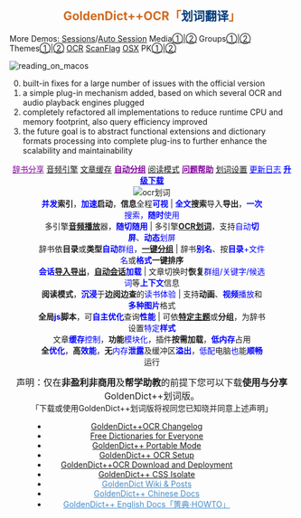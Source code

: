 <h2 align="center" id="GDUTitle" class="fadebox"><a href="https://www.autoptr.top/gdocr/" style='text-decoration:none;color:chocolate;'>GoldenDict++OCR「<span style="color:#003B7A;">划词翻译</span>」</a></h2>

More Demos:
[Sessions](https://www.bilibili.com/video/BV1Da4y1m7aT?t=0.0 "Session resume / 会话恢复")/[Auto Session](https://www.bilibili.com/video/BV1xj41177y3?t=0.0 "Authentic Session resume / 自动会话")
Media[①](https://www.bilibili.com/video/BV1W1421Q7Mt?t=0.0 "Volume and Rate / 播放速度和音量调节")|[②](https://www.bilibili.com/video/BV1AQ4y1s7Vo?t=0.0 "Media file playing / 媒体文件播放支持")
Groups[①](https://www.bilibili.com/video/BV1Pp42197gH?t=0.0 "Automatic Groups by Folder, Language and Type / 自动分组，快速排序")|[②](https://www.bilibili.com/video/BV1EN41177Lx?t=0.0 "Automatic Groups by Folder, Language and Type / 以目录、语言和类型对词典自动分组，一键创建群组")
Themes[①](https://www.bilibili.com/video/BV12j411U7rK?t=0.0 "Theme or stylesheet / 主题 或 样式表 设置，可自由组配")|[②](https://www.bilibili.com/video/BV1Yu4y1J7gc?t=0.0 "Theme or stylesheet / 主题 或 样式表 设置，可自由组配")
[OCR](https://www.bilibili.com/video/BV1Ab411X7aC?t=0.0 "OCR support / 划词翻译，OCR 引擎选择")
[ScanFlag](https://www.bilibili.com/video/BV1Es4y1b7UU?t=0.0 "Word Picking by ScanFlag on Linux / Linux 系统取词")
[OSX](https://www.bilibili.com/video/BV1WW4y1M7mR?t=0.0 "Apple's Dictionary support / 支持 苹果 Apple macOS 内置的词典")
PK[①](https://www.bilibili.com/video/BV1kv4y1L7Cm?t=0.0 "HeadWord List PK/ 与其它版本性能对比① - 词汇表阅览")|[②](https://www.bilibili.com/video/BV13N411v7kC?t=0.0 "Article View PK / 与其它版本性能对比② - 查询阅览")

![reading_on_macos](https://github.com/nonwill/nonwill.github.io/assets/46510529/cbcf7702-c683-469f-afb7-a02697a57615 "Reading Apple's Dictionary on macOS")

0. built-in fixes for a large number of issues with the official version
1. a simple plug-in mechanism added, based on which several OCR and audio playback engines plugged
2. completely refactored all implementations to reduce runtime CPU and memory footprint, also query efficiency improved 
3. the future goal is to abstract functional extensions and dictionary formats processing into complete plug-ins to further enhance the scalability and maintainability

<div align="center" style="margin-bottom:1px">
<a href="https://www.autoptr.top/gdocr/GoldenDict-OCR-Free-Dictionaries/" style="color:#7f0099">辞书分享</a> 
<a href="https://www.autoptr.top/gdocr/en/GoldenDict-OCR-Audio-Players/">音频引擎</a> 
<a href="https://www.autoptr.top/gdocr/en/GoldenDict-OCR-Web-History-Cache/">文章缓存</a> 
<a href="https://www.autoptr.top/gdocr/en/GoldenDict-OCR-Group-by-Folders/" style="color:#7f0099;font-weight:700">自动分组</a> 
<a href="https://www.autoptr.top/gdocr/en/GoldenDict-OCR-Reading-Mode/">阅读模式</a> 
<a href="https://www.autoptr.top/gdocr/en/GoldenDict-OCR-QA-Help/" style="color:#7f0099;font-weight:700">问题帮助</a> 
<a href="https://www.autoptr.top/gdocr/GoldenDict-OCR-Language-Settings/">划词设置</a> 
<a href="https://www.autoptr.top/gdocr/GoldenDict-OCR-Changelog/" style="color:blue">更新日志</a> 
<a href="https://www.autoptr.top/gdocr/GoldenDict-OCR-Deployment/" style="color:blue;font-weight:700">升级下载</a>
</div>

<div align="center" style="margin:1px 10%">
<img src="https://github.com/nonwill/GoldenDict-OCR/assets/46510529/89fd7bcb-2b31-497d-96b6-d6a1dbdad947" alt="ocr划词">
<div><span style="cursor:help" title="太阳都西晒啦，起床都墨迹个半天怎么能行呢"><strong><font color="blue">并发</font>索引</strong>，<strong><font color="blue">加速</font>启动</strong>，<strong>信息</strong>全程<font color="blue"><strong>可视</strong></font></span> | <span style="cursor:help" title="加一次油可多次蓄力，我跑的最远哟"><strong><font color="blue">全文</font>搜索</strong>导入<strong>导出</strong>，<font color="blue"><strong>一次</strong>搜索，<strong>随时</strong>使用</font></span></div>
<div><span style="cursor:help" title="哑了咋办？换一个呀">多引擎<font color="blue"><a href="https://www.bilibili.com/video/BV1AQ4y1s7Vo?t=0.0" title="内置播放引擎和外置播放器，支持所有音频格式"><strong>音频播放</strong></a></font>器，<font color="blue"><strong>随切随用</strong></font></span> | <span style="cursor:help" title="划哪取哪，管它静的还是动的，来者不拒">多引擎<strong><a href="https://www.bilibili.com/video/BV1Ab411X7aC?t=0.0" title="支持系统内置OCR引擎和多个自定义引擎，支持多国语言识别">OCR划词</a></strong>，支持<font color="blue">自动<strong>切屏</strong></font>、<font color="blue"><strong>动态</strong>划屏</font></span></div>
<div><span style="cursor:help" title="锕？还可以这么分组，介个不要太爽快">辞书依<strong>目录</strong>或<strong>类型</strong><font color="blue"><strong>自动</strong>群组</font>，<a href="https://www.bilibili.com/video/BV1EN41177Lx?t=0.0" title="GoldenDict++按 词典类型 / 词典语言 / 目录结构 自动为词典分组"><strong>一键分组</strong></a></span> | <span style="cursor:help" title="什么？辞书名字不满意？改，改，不喜欢就改嘛">辞书<strong><font color="blue">别名</font></strong></span>、<span style="cursor:help" title="合理配置分组文件夹，有序分组一键全搞定">按<font color="blue"><strong>目录</strong>+文件名</font>或<strong><font color="blue">格式</font>一键排序</strong></span></div>
<div><span style="cursor:help" title="不仅能够快速恢复 Tab 页与 群组 搭配，还可以从上次关闭时的会话继续呢"，还需要一个一个的重新打开吗？"><strong><font color="blue">会话</font><a href="https://www.bilibili.com/video/BV1Da4y1m7aT?t=0.0" title="已保存的会话可随时加载，或在应用启动后自动加载">导入导出</a></strong>，<strong><a href="https://www.bilibili.com/video/BV1xj41177y3?t=0.0" title="启动后从上次关闭时的会话继续，或自动加载已保存的会话">自动会话</a><font color="blue">加载</font></strong></span> | <span style="cursor:help" title="咦~，啥年头了还不能多组同查">文章切换时<strong>恢复</strong><font color="blue">群组/关键字/候选词</font>等<font color="blue"><strong>上下文</strong></font>信息</span></div>
<div><span style="cursor:help" title="好吧，电子书也可以集成进来啦"><strong>阅读模式</strong>，<font color="blue"><strong>沉浸</strong></font>于<strong>边阅边查</strong>的<font color="blue">读书体验</font></span> | <span style="cursor:help" title="Flash还是有用武之地的啦，视频播放更不可少啦">支持<strong>动画</strong>、<font color="blue"><strong>视频</strong>播放</font>和<font color="blue"><strong>多种图片</strong></font>格式</span></div>
<div><span style="cursor:help" title="作为一个前端达人，怎么会无用武之地呢"><strong>全局<font color="blue">js</font>脚本</strong>，可<font color="blue"><strong>自主优化</strong></font>查询<font color="blue"><strong>性能</strong></font></span> | <span style="cursor:help" title="炫彩主题，自由定制！只要一点点儿css知识就够啦">可依<a href="https://www.bilibili.com/video/BV12j411U7rK?t=0.0" title="窗体界面 和 文章视图 可以混搭不同的 显示风格"><strong>特定主题</strong></a>或<strong>分组</strong>，为辞书设置<font color="blue">特定<strong>样式</strong></font></span></div>
<div><span style="cursor:help" title="告别臃肿，拒绝三高">文章<font color="blue"><strong>缓存</strong>控制</font>，<strong>功能</strong><font color="blue">模块化</font>，插件<strong>按需加载</strong>，<font color="blue"><strong>低内存</strong></font>占用</span></div>
<div><span style="cursor:help" title="不只是耗能少、速度快！安全、可靠也很重要哟"><strong>全<font color="blue">优化</font></strong>，<strong>高<font color="blue">效能</font></strong>，<strong>无</strong><font color="blue">内存<strong>泄露</strong></font>及缓冲区<font color="blue"><strong>溢出</strong></font></span>，<span style="cursor:help" title="老旧电脑的救星 - 作为学习机、上网课，一点儿都不耽误"><font color="blue">低配</font>电脑<font color="blue">也</font>能<font color="blue"><strong>顺畅</strong></font>运行</span></div>
</div>

<p align="center" class="gdocr_topic_text"><span style="font-size:16px">声明：仅在<strong>非盈利非商用</strong>及<strong>帮学助教</strong>的前提下您可以下载<strong>使用与分享</strong>GoldenDict++划词版。</span><br>「下载或使用GoldenDict++划词版将视同您已知晓并同意上述声明」</p>

<div class="outer" style="list-style-type:none;margin:1px 6em 1px 3em" align="center">
<ul class="list-group">
<li class="list-group-item title"><a href="https://www.autoptr.top/gdocr/GoldenDict-OCR-Changelog/" style="border-bottom:none" title="2022-03-21 / Changelog of GoldenDict++,划词翻译的升级日志及不同于官方版本GoldenDict的特点与特性">GoldenDict++OCR Changelog</a></li>
<li class="list-group-item title"><a href="https://www.autoptr.top/gdocr/GoldenDict-OCR-Free-Dictionaries/" style="border-bottom:none" title="2022-03-21 / 下载适用于GoldenDict++划词翻译的词典: xdxf,aard,zim,wiki,wikipedia,wikiquote,wikitionary,wikibooks,wikisource,wikiversity,PhET,物理,化学,汉匈,汉法,汉德">Free Dictionaries for Everyone</a></li>
<li class="list-group-item title"><a href="https://www.autoptr.top/gdocr/GoldenDict-OCR-Portable-Mode/" style="border-bottom:none" title="2022-03-21 / GoldenDict++全新的便携模式，可添加自定义辞书目录，无论是查词还是全文搜索，索引一次，随处可用">GoldenDict++ Portable Mode</a></li>
<li class="list-group-item title"><a href="https://www.autoptr.top/gdocr/GoldenDict-OCR-Language-Settings/" style="border-bottom:none" title="2022-03-21 / GoldenDict++支持的OCR语言,如何设置划词翻译选项">GoldenDict++ OCR Setup</a></li>
<li class="list-group-item title"><a href="https://www.autoptr.top/gdocr/GoldenDict-OCR-Deployment/" style="border-bottom:none" title="2022-03-21 / How to download and deploy GoldenDict++,GoldenDict++划词翻译下载和安装指南">GoldenDict++OCR Download and Deployment</a></li>
<li class="list-group-item title"><a href="https://www.autoptr.top/gdocr/GoldenDict-OCR-How-to-Isolate-CSS/" style="border-bottom:none" title="GoldenDict++样式表隔离,如何CSS现定于特定词典或不影响其它词典">GoldenDict++ CSS Isolate</a></li>
<li class="list-group-item title"><a href="https://www.autoptr.top/gdocr/wiki/" data-series="GoldenDict++OCR「划词版」" style="border-bottom:none;color:#428bca">GoldenDict Wiki &amp; Posts</a></li>
<li class="list-group-item title"><a href="https://www.autoptr.top/gdocr/cn/" data-series="GoldenDict++OCR「划词版」" style="border-bottom:none;color:#428bca">GoldenDict++ Chinese Docs</a></li>
<li class="list-group-item title"><a href="https://www.autoptr.top/gdocr/en/" data-series="GoldenDict++OCR「划词版」" style="border-bottom:none;color:#428bca">GoldenDict++ English Docs「箐典·HOWTO」</a></li>
</ul>
</div>
